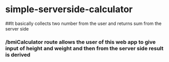 # simple-serverside-calculator

##It basically collects two number from the user and returns sum from the server side

### /bmiCalculator route allows the user of this web app to give input of height and weight and then from the server side result is derived 
